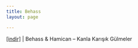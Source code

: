 ```yaml
---
title: Behass
layout: page

---
```

<a href="https://cloud.mail.ru/public/92d19325214c/Behass%20%26%20Hamican%20-%20Kanla%20Kar%C4%B1%C5%9F%C4%B1k%20G%C3%BClmeler" target="_blank">[indir]</a> | Behass & Hamican &#8211; Kanla Karışık Gülmeler